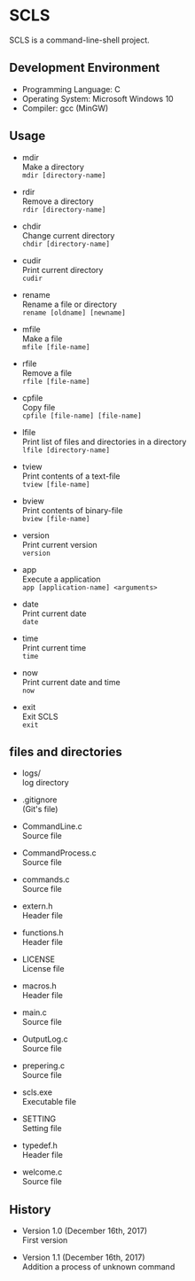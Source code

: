 SCLS
====
SCLS is a command-line-shell project.

Development Environment
-----------------------------
* Programming Language: C  
* Operating System: Microsoft Windows 10  
* Compiler: gcc (MinGW)  

Usage
-------
* mdir  
Make a directory  
`mdir [directory-name]`  

* rdir  
Remove a directory  
`rdir [directory-name]`  

* chdir  
Change current directory  
`chdir [directory-name]`  

* cudir  
Print current directory  
`cudir`  

* rename  
Rename a file or directory  
`rename [oldname] [newname]`  

* mfile  
Make a file  
`mfile [file-name]`  

* rfile  
Remove a file  
`rfile [file-name]`  

* cpfile  
Copy file  
`cpfile [file-name] [file-name]`  

* lfile  
Print list of files and directories in a directory  
`lfile [directory-name]`  

* tview  
Print contents of a text-file  
`tview [file-name]`  

* bview  
Print contents of binary-file  
`bview [file-name]`  

* version  
Print current version  
`version`  

* app  
Execute a application  
`app [application-name] <arguments>`  

* date  
Print current date  
`date`  

* time  
Print current time  
`time`  

* now  
Print current date and time  
`now`  

* exit  
Exit SCLS  
`exit`  

files and directories
---------------------
* logs/  
log directory  

* .gitignore  
(Git's file)  

* CommandLine.c  
Source file  

* CommandProcess.c  
Source file  

* commands.c  
Source file  

* extern.h  
Header file  

* functions.h  
Header file  

* LICENSE  
License file  

* macros.h  
Header file  

* main.c  
Source file  

* OutputLog.c  
Source file  

* prepering.c  
Source file  

* scls.exe  
Executable file  

* SETTING  
Setting file  

* typedef.h  
Header file  

* welcome.c  
Source file  

History
--------
* Version 1.0 (December 16th, 2017)  
First version  

* Version 1.1 (December 16th, 2017)  
Addition a process of unknown command  
